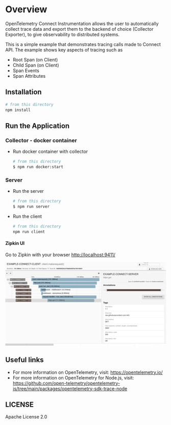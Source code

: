 # Overview

OpenTelemetry Connect Instrumentation allows the user to automatically collect trace data and export them to the backend of choice (Collector Exporter), to give observability to distributed systems.

This is a simple example that demonstrates tracing calls made to Connect API. The example shows key aspects of tracing such as

- Root Span (on Client)
- Child Span (on Client)
- Span Events
- Span Attributes

## Installation

```sh
# from this directory
npm install
```

## Run the Application

### Collector - docker container

- Run docker container with collector

   ```sh
   # from this directory
   $ npm run docker:start
   ```

### Server

- Run the server

   ```sh
   # from this directory
   $ npm run server
   ```

- Run the client

   ```sh
   # from this directory
   npm run client
   ```

#### Zipkin UI

Go to Zipkin with your browser <http://localhost:9411/>

<p align="center"><img alt="Zipkin UI with trace" src="images/trace1.png?raw=true"/></p>

## Useful links

- For more information on OpenTelemetry, visit: <https://opentelemetry.io/>
- For more information on OpenTelemetry for Node.js, visit: <https://github.com/open-telemetry/opentelemetry-js/tree/main/packages/opentelemetry-sdk-trace-node>

## LICENSE

Apache License 2.0
